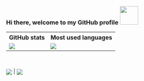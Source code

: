 ### Hi there, welcome to my GitHub profile <img src="https://media3.giphy.com/media/v1.Y2lkPTc5MGI3NjExeGp4bjBhdm1tZzZidjNoNXg3Ynlhd2djOWxpN3RkaXZybmpja25seCZlcD12MV9pbnRlcm5hbF9naWZfYnlfaWQmY3Q9Zw/e8qvtPuCyKXI4qJK7d/giphy.gif" width="50">

 <table>
  <tr>
    <th>GitHub stats</th>
    <th>Most used languages</th>
  </tr>
  <tr>
   <td>
    <a href="https://github.com/anuraghazra/github-readme-stats">
     <img align="center" src="https://github-readme-stats.vercel.app/api?username=BriceTatongK&show_icons=true&count_private=true&theme=tokyonight" />
    </a>
   </td>
   <td>
    <a href="https://github.com/anuraghazra/github-readme-stats">
     <img align="center" src="https://github-readme-stats.vercel.app/api/top-langs/?username=BriceTatongK&layout=donut" />
    </a>
   </td>
   </tr>
</table><br>
<p><img align="center" src="https://img.shields.io/github/followers/BriceTatongK?label=Follow&style=social" /> |   <img align="center" src="https://komarev.com/ghpvc/?username=BriceTatongK" /></p>
